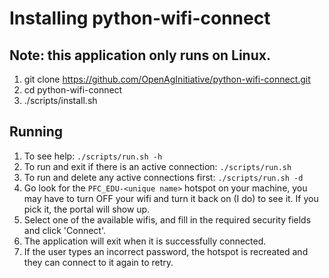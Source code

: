 # Installing python-wifi-connect

## Note: this application only runs on Linux.

1. git clone https://github.com/OpenAgInitiative/python-wifi-connect.git
1. cd python-wifi-connect
1. ./scripts/install.sh

## Running
1. To see help: `./scripts/run.sh -h`
1. To run and exit if there is an active connection: `./scripts/run.sh`
1. To run and delete any active connections first: `./scripts/run.sh -d`
1. Go look for the `PFC_EDU-<unique name>` hotspot on your machine, you may have to turn OFF your wifi and turn it back on (I do) to see it.  If you pick it, the portal will show up.
1. Select one of the available wifis, and fill in the required security fields and click 'Connect'.
1. The application will exit when it is successfully connected.
1. If the user types an incorrect password, the hotspot is recreated and they can connect to it again to retry.
